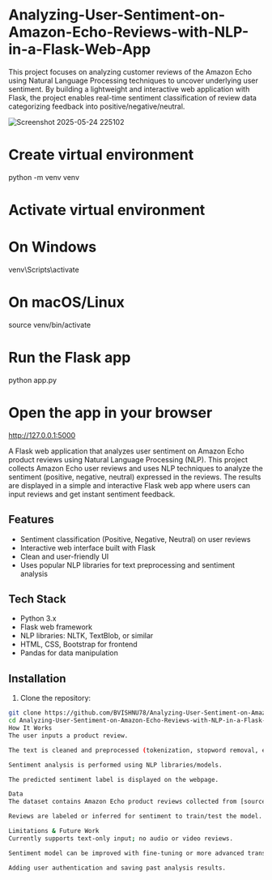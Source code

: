 # Analyzing-User-Sentiment-on-Amazon-Echo-Reviews-with-NLP-in-a-Flask-Web-App
This project focuses on analyzing customer reviews of the Amazon Echo using Natural Language Processing techniques to uncover underlying user sentiment. By building a lightweight and interactive web application with Flask, the project enables real-time sentiment classification of review data categorizing feedback into positive/negative/neutral.  

![Screenshot 2025-05-24 225102](https://github.com/user-attachments/assets/93c34582-b547-4301-ace7-aba0c071f5fd)


# Create virtual environment
python -m venv venv

# Activate virtual environment
# On Windows
venv\Scripts\activate
# On macOS/Linux
source venv/bin/activate

# Run the Flask app
python app.py

# Open the app in your browser
http://127.0.0.1:5000


A Flask web application that analyzes user sentiment on Amazon Echo product reviews using Natural Language Processing (NLP).
This project collects Amazon Echo user reviews and uses NLP techniques to analyze the sentiment (positive, negative, neutral) expressed in the reviews. The results are displayed in a simple and interactive Flask web app where users can input reviews and get instant sentiment feedback.

## Features

- Sentiment classification (Positive, Negative, Neutral) on user reviews  
- Interactive web interface built with Flask  
- Clean and user-friendly UI  
- Uses popular NLP libraries for text preprocessing and sentiment analysis  

## Tech Stack

- Python 3.x  
- Flask web framework  
- NLP libraries: NLTK, TextBlob, or similar  
- HTML, CSS, Bootstrap for frontend  
- Pandas for data manipulation  

## Installation

1. Clone the repository:

```bash
git clone https://github.com/BVISHNU78/Analyzing-User-Sentiment-on-Amazon-Echo-Reviews-with-NLP-in-a-Flask-Web-App.git
cd Analyzing-User-Sentiment-on-Amazon-Echo-Reviews-with-NLP-in-a-Flask-Web-App
How It Works
The user inputs a product review.

The text is cleaned and preprocessed (tokenization, stopword removal, etc.).

Sentiment analysis is performed using NLP libraries/models.

The predicted sentiment label is displayed on the webpage.

Data
The dataset contains Amazon Echo product reviews collected from [source, e.g., Kaggle or Amazon].

Reviews are labeled or inferred for sentiment to train/test the model.

Limitations & Future Work
Currently supports text-only input; no audio or video reviews.

Sentiment model can be improved with fine-tuning or more advanced transformers.

Adding user authentication and saving past analysis results.
